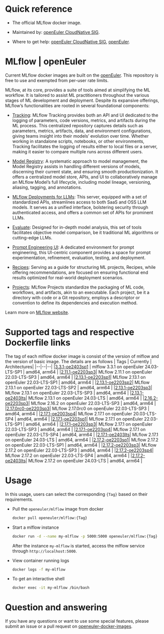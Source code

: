 # Quick reference

- The official MLflow docker image.

- Maintained by: [openEuler CloudNative SIG](https://gitee.com/openeuler/cloudnative).

- Where to get help: [openEuler CloudNative SIG](https://gitee.com/openeuler/cloudnative), [openEuler](https://gitee.com/openeuler/community).

# MLflow | openEuler
Current MLflow docker images are built on the [openEuler](https://repo.openeuler.org/). This repository is free to use and exempted from per-user rate limits.

MLflow, at its core, provides a suite of tools aimed at simplifying the ML workflow. It is tailored to assist ML practitioners throughout the various stages of ML development and deployment. Despite its expansive offerings, MLflow’s functionalities are rooted in several foundational components:

- [Tracking](https://mlflow.org/docs/latest/tracking.html#tracking): MLflow Tracking provides both an API and UI dedicated to the logging of parameters, code versions, metrics, and artifacts during the ML process. This centralized repository captures details such as parameters, metrics, artifacts, data, and environment configurations, giving teams insight into their models’ evolution over time. Whether working in standalone scripts, notebooks, or other environments, Tracking facilitates the logging of results either to local files or a server, making it easier to compare multiple runs across different users.

- [Model Registry](https://mlflow.org/docs/latest/model-registry.html#registry): A systematic approach to model management, the Model Registry assists in handling different versions of models, discerning their current state, and ensuring smooth productionization. It offers a centralized model store, APIs, and UI to collaboratively manage an MLflow Model’s full lifecycle, including model lineage, versioning, aliasing, tagging, and annotations.

- [MLflow Deployments for LLMs](https://mlflow.org/docs/latest/llms/deployments/index.html#deployments): This server, equipped with a set of standardized APIs, streamlines access to both SaaS and OSS LLM models. It serves as a unified interface, bolstering security through authenticated access, and offers a common set of APIs for prominent LLMs.

- [Evaluate](https://mlflow.org/docs/latest/models.html#model-evaluation): Designed for in-depth model analysis, this set of tools facilitates objective model comparison, be it traditional ML algorithms or cutting-edge LLMs.

- [Prompt Engineering UI](https://mlflow.org/docs/latest/llms/prompt-engineering/index.html#prompt-engineering): A dedicated environment for prompt engineering, this UI-centric component provides a space for prompt experimentation, refinement, evaluation, testing, and deployment.

- [Recipes](https://mlflow.org/docs/latest/recipes.html#recipes): Serving as a guide for structuring ML projects, Recipes, while offering recommendations, are focused on ensuring functional end results optimized for real-world deployment scenarios.

- [Projects](https://mlflow.org/docs/latest/projects.html#projects): MLflow Projects standardize the packaging of ML code, workflows, and artifacts, akin to an executable. Each project, be it a directory with code or a Git repository, employs a descriptor or convention to define its dependencies and execution method.

Learn more on [MLflow website](https://mlflow.org/docs/latest/introduction/index.html).

# Supported tags and respective Dockerfile links
The tag of each mlflow docker image is consist of the version of mlflow and the version of basic image. The details are as follows
| Tags | Currently |  Architectures|
|--|--|--|
|[3.3.1-oe2403sp1](https://gitee.com/openeuler/openeuler-docker-images/blob/master/AI/mlflow/3.3.1/24.03-lts-sp1/Dockerfile) | mlflow 3.3.1 on openEuler 24.03-LTS-SP1 | amd64, arm64 |
|[2.11.1-oe2203sp3](https://gitee.com/openeuler/openeuler-docker-images/blob/master/AI/mlflow/2.11.1/22.03-lts-sp3/Dockerfile)| MLflow 2.11.1 on openEuler 22.03-LTS-SP3 | amd64, arm64 |
|[2.13.1-oe2203sp1](https://gitee.com/openeuler/openeuler-docker-images/blob/master/AI/mlflow/2.13.1/22.03-lts-sp1/Dockerfile)| MLflow 2.13.1 on openEuler 22.03-LTS-SP1 | amd64, arm64 |
|[2.13.1-oe2203sp2](https://gitee.com/openeuler/openeuler-docker-images/blob/master/AI/mlflow/2.13.1/22.03-lts-sp2/Dockerfile)| MLflow 2.13.1 on openEuler 22.03-LTS-SP2 | amd64, arm64 |
|[2.13.1-oe2203sp3](https://gitee.com/openeuler/openeuler-docker-images/blob/master/AI/mlflow/2.13.1/22.03-lts-sp3/Dockerfile)| MLflow 2.13.1 on openEuler 22.03-LTS-SP3 | amd64, arm64 |
|[2.13.1-oe2403lts](https://gitee.com/openeuler/openeuler-docker-images/blob/master/AI/mlflow/2.13.1/24.03-lts/Dockerfile)| MLflow 2.13.1 on openEuler 24.03-LTS | amd64, arm64 |
|[2.16.2-oe2203sp3](https://gitee.com/openeuler/openeuler-docker-images/blob/master/AI/mlflow/2.16.2/22.03-lts-sp3/Dockerfile)| MLflow 2.16.2 on openEuler 22.03-LTS-SP3 | amd64, arm64 |
|[2.17.0rc0-oe2203sp3](https://gitee.com/openeuler/openeuler-docker-images/blob/master/AI/mlflow/2.17.0rc0/22.03-lts-sp3/Dockerfile)| MLflow 2.17.0rc0 on openEuler 22.03-LTS-SP3 | amd64, arm64 |
|[2.17.1-oe2003sp4](https://gitee.com/openeuler/openeuler-docker-images/blob/master/AI/mlflow/2.17.1/20.03-lts-sp4/Dockerfile)| MLflow 2.17.1 on openEuler 20.03-LTS-SP4 | amd64, arm64 |
|[2.17.1-oe2203sp1](https://gitee.com/openeuler/openeuler-docker-images/blob/master/AI/mlflow/2.17.1/22.03-lts-sp1/Dockerfile)| MLflow 2.17.1 on openEuler 22.03-LTS-SP1 | amd64, arm64 |
|[2.17.1-oe2203sp3](https://gitee.com/openeuler/openeuler-docker-images/blob/master/AI/mlflow/2.17.1/22.03-lts-sp3/Dockerfile)| MLflow 2.17.1 on openEuler 22.03-LTS-SP3 | amd64, arm64 |
|[2.17.1-oe2203sp4](https://gitee.com/openeuler/openeuler-docker-images/blob/master/AI/mlflow/2.17.1/22.03-lts-sp4/Dockerfile)| MLflow 2.17.1 on openEuler 22.03-LTS-SP4 | amd64, arm64 |
|[2.17.1-oe2403lts](https://gitee.com/openeuler/openeuler-docker-images/blob/master/AI/mlflow/2.17.1/24.03-lts/Dockerfile)| MLflow 2.17.1 on openEuler 24.03-LTS | amd64, arm64 |
|[2.17.2-oe2203sp1](https://gitee.com/openeuler/openeuler-docker-images/blob/master/AI/mlflow/2.17.2/22.03-lts-sp1/Dockerfile)| MLflow 2.17.2 on openEuler 22.03-LTS-SP1 | amd64, arm64 |
|[2.17.2-oe2203sp3](https://gitee.com/openeuler/openeuler-docker-images/blob/master/AI/mlflow/2.17.2/22.03-lts-sp3/Dockerfile)| MLflow 2.17.2 on openEuler 22.03-LTS-SP3 | amd64, arm64 |
|[2.17.2-oe2203sp4](https://gitee.com/openeuler/openeuler-docker-images/blob/master/AI/mlflow/2.17.2/22.03-lts-sp4/Dockerfile)| MLflow 2.17.2 on openEuler 22.03-LTS-SP4 | amd64, arm64 |
|[2.17.2-oe2403lts](https://gitee.com/openeuler/openeuler-docker-images/blob/master/AI/mlflow/2.17.2/24.03-lts/Dockerfile)| MLflow 2.17.2 on openEuler 24.03-LTS | amd64, arm64 |

# Usage
In this usage, users can select the corresponding `{Tag}`  based on their requirements.

- Pull the `openeuler/mlflow` image from docker

	```bash
	docker pull openeuler/mlflow:{Tag}
	```
    
- Start a mlflow instance

	```bash
	docker run -d --name my-mlflow -p 5000:5000 openeuler/mlflow:{Tag}
	```
	After the instance `my-mlflow` is started, access the mlflow service through `http://localhost:5000`.

- View container running logs

	```bash
	docker logs -f my-mlflow
	```
	
- To get an interactive shell

	```bash
	docker exec -it my-mlflow /bin/bash
	```

# Question and answering
If you have any questions or want to use some special features, please submit an issue or a pull request on [openeuler-docker-images](https://gitee.com/openeuler/openeuler-docker-images).